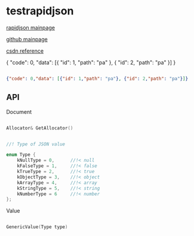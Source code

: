 # testrapidjson

[rapidjson mainpage](https://rapidjson.org/)

[github mainpage](https://github.com/Tencent/rapidjson/)

[csdn reference](https://blog.csdn.net/stpeace/article/details/78149631)


{
	\"code\": 0,
	\"data\": [{
		\"id\": 1,
		\"path\": \"pa\"
	}, {
		\"id\": 2,
		\"path\": \"pa\"
	}]
}

```json

{"code": 0,"data": [{"id": 1,"path": "pa"}, {"id": 2,"path": "pa"}]}
```



## API

Document


```c++

Allocator& GetAllocator()

```


```c++

//! Type of JSON value

enum Type {
    kNullType = 0,      //!< null
    kFalseType = 1,     //!< false
    kTrueType = 2,      //!< true
    kObjectType = 3,    //!< object
    kArrayType = 4,     //!< array 
    kStringType = 5,    //!< string
    kNumberType = 6     //!< number
};

```



Value

```c++

GenericValue(Type type)

```
